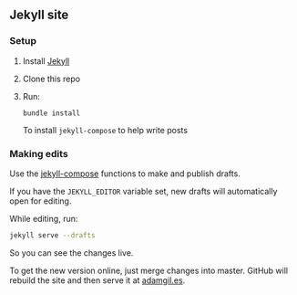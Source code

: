 ## Jekyll site

### Setup

1. Install [Jekyll](https://jekyllrb.com/docs/installation/)

2. Clone this repo

3. Run:

    ```
    bundle install
    ```

    To install `jekyll-compose` to help write posts

### Making edits

Use the [jekyll-compose](https://github.com/jekyll/jekyll-compose) functions
to make and publish drafts.

If you have the `JEKYLL_EDITOR` variable set, new drafts will automatically 
open for editing.

While editing, run:

```bash
jekyll serve --drafts
```

So you can see the changes live.

To get the new version online, just merge changes into master. 
GitHub will rebuild the site and then serve it at [adamgil.es](https://adamgil.es).
